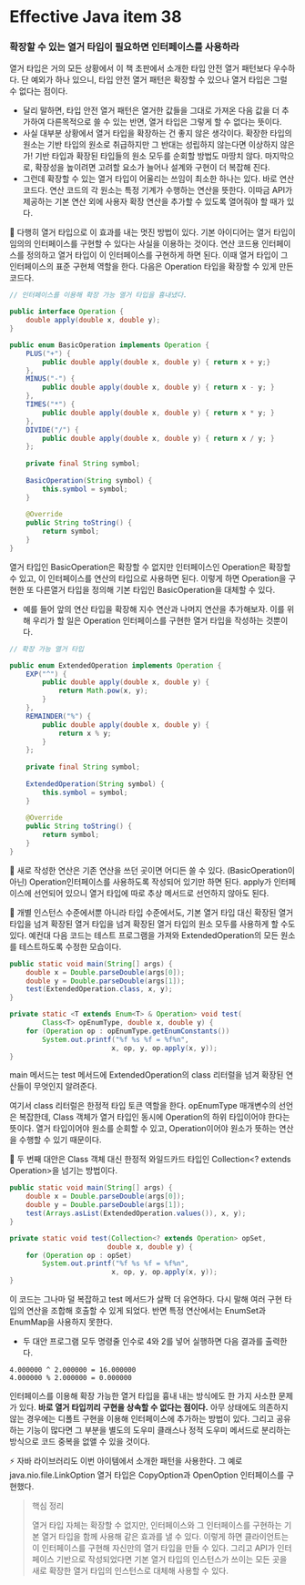 # Effective Java item 38



### 확장할 수 있는 열거 타입이 필요하면 인터페이스를 사용하라



열거 타입은 거의 모든 상황에서 이 책 초판에서 소개한 타입 안전 열거 패턴보다 우수하다. 단 예외가 하나 있으니, 타입 안전 열거 패턴은 확장할 수 있으나 열거 타입은 그럴 수 없다는 점이다.

- 달리 말하면, 타입 안전 열거 패턴은 열거한 값들을 그대로 가져온 다음 값을 더 추가하여 다른목적으로 쓸 수 있는 반면, 열거 타입은 그렇게 할 수 없다는 뜻이다.
- 사실 대부분 상황에서 열거 타입을 확장하는 건 좋지 않은 생각이다. 확장한 타입의 원소는 기반 타입의 원소로 취급하지만 그 반대는 성립하지 않는다면 이상하지 않은가! 기반 타입과 확장된 타입들의 원소 모두를 순회할 방법도 마땅치 않다. 마지막으로, 확장성을 높이려면 고려할 요소가 늘어나 설계와 구현이 더 복잡해 진다.
- 그런데 확장할 수 있는 열거 타입이 어울리는 쓰임이 최소한 하나는 있다. 바로 연산코드다. 연산 코드의 각 원소는 특정 기계가 수행하는 연산을 뜻한다. 이따금 API가 제공하는 기본 연산 외에 사용자 확장 연산을 추가할 수 있도록 열어줘야 할 때가 있다.



:notebook_with_decorative_cover: 다행히 열거 타입으로 이 효과를 내는 멋진 방법이 있다. 기본 아이디어는 열거 타입이 임의의 인터페이스를 구현할 수 있다는 사실을 이용하는 것이다. 연산 코드용 인터페이스를 정의하고 열거 타입이 이 인터페이스를 구현하게 하면 된다. 이때 열거 타입이 그 인터페이스의 표준 구현체 역할을 한다. 다음은 Operation 타입을 확장할 수 있게 만든 코드다.



```java
// 인터페이스를 이용해 확장 가능 열거 타입을 흉내냈다.

public interface Operation {
    double apply(double x, double y);
}

public enum BasicOperation implements Operation {
    PLUS("+") {
        public double apply(double x, double y) { return x + y;}
    },
    MINUS("-") {
        public double apply(double x, double y) { return x - y; }
    },
    TIMES("*") {
        public double apply(double x, double y) { return x * y; }
    },
    DIVIDE("/") {
        public double apply(double x, double y) { return x / y; }
    };
    
    private final String symbol;
    
    BasicOperation(String symbol) {
        this.symbol = symbol;
    }
    
    @Override
    public String toString() {
        return symbol;
    }
}
```

열거 타입인 BasicOperation은 확장할 수 없지만 인터페이스인 Operation은 확장할 수 있고, 이 인터페이스를 연산의 타입으로 사용하면 된다. 이렇게 하면 Operation을 구현한 또 다른열거 타입을 정의해 기본 타입인 BasicOperation을 대체할 수 있다.



- 예를 들어 앞의 연산 타입을 확장해 지수 연산과 나머지 연산을 추가해보자. 이를 위해 우리가 할 일은 Operation 인터페이스를 구현한 열거 타입을 작성하는 것뿐이다.

```java
// 확장 가능 열거 타입

public enum ExtendedOperation implements Operation {
    EXP("^") {
        public double apply(double x, double y) {
            return Math.pow(x, y);
        }
    },
    REMAINDER("%") {
        public double apply(double x, double y) {
            return x % y;
        }
    };
    
    private final String symbol;
    
    ExtendedOperation(String symbol) {
        this.symbol = symbol;
    }
    
    @Override
    public String toString() {
        return symbol;
    }
}
```

🚩 새로 작성한 연산은 기존 연산을 쓰던 곳이면 어디든 쓸 수 있다. (BasicOperation이 아닌) Operation인터페이스를 사용하도록 작성되어 있기만 하면 된다. apply가 인터페이스에 선언되어 있으니 열거 타입에 따로 추상 메서드로 선언하지 않아도 된다.



:notebook_with_decorative_cover: 개별 인스턴스 수준에서뿐 아니라 타입 수준에서도, 기본 열거 타입 대신 확장된 열거 타입을 넘겨 확장된 열거 타입을 넘겨 확장된 열거 타입의 원소 모두를 사용하게 할 수도 있다. 예컨대 다음 코드는 테스트 프로그램을 가져와 ExtendedOperation의 모든 원소를 테스트하도록 수정한 모습이다.



```java
public static void main(String[] args) {
    double x = Double.parseDouble(args[0]);
    double y = Double.parseDouble(args[1]);
    test(ExtendedOperation.class, x, y);
}

private static <T extends Enum<T> & Operation> void test(
		Class<T> opEnumType, double x, double y) {
    for (Operation op : opEnumType.getEnumConstants())
        System.out.printf("%f %s %f = %f%n",
                         x, op, y, op.apply(x, y));
}
```

main 메서드는 test 메서드에 ExtendedOperation의 class 리터럴을 넘겨 확장된 연산들이 무엇인지 알려준다.

여기서 class 리터럴은 한정적 타입 토큰 역할을 한다. opEnumType 매개변수의 선언은 복잡한데, Class 객체가 열거 타입인 동시에 Operation의 하위 타입이어야 한다는 뜻이다. 열거 타입이어야 원소를 순회할 수 있고, Operation이어야 원소가 뜻하는 연산을 수행할 수 있기 때문이다.



:notebook_with_decorative_cover: 두 번째 대안은 Class 객체 대신 한정적 와일드카드 타입인 Collection<? extends Operation>을 넘기는 방법이다.



```java
public static void main(String[] args) {
    double x = Double.parseDouble(args[0]);
    double y = Double.parseDouble(args[1]);
    test(Arrays.asList(ExtendedOperation.values()), x, y);
}

private static void test(Collection<? extends Operation> opSet,
                        double x, double y) {
    for (Operation op : opSet)
        System.out.printf("%f %s %f = %f%n",
                         x, op, y, op.apply(x, y));
}
```

이 코드는 그나마 덜 복잡하고 test 메서드가 살짝 더 유연하다. 다시 말해 여러 구현 타입의 연산을 조합해 호출할 수 있게 되었다. 반면 특정 연산에서는 EnumSet과 EnumMap을 사용하지 못한다.



- 두 대안 프로그램 모두 명령줄 인수로 4와 2를 넣어 실행하면 다음 결과를 출력한다.

```
4.000000 ^ 2.000000 = 16.000000
4.000000 % 2.000000 = 0.000000
```

인터페이스를 이용해 확장 가능한 열거 타입을 흉내 내는 방식에도 한 가지 사소한 문제가 있다.  **바로 열거 타입끼리 구현을 상속할 수 없다는 점이다.** 아무 상태에도 의존하지 않는 경우에는 디폴트 구현을 이용해 인터페이스에 추가하는 방법이 있다. 그리고 공유하는 기능이 많다면 그 부분을 별도의 도우미 클래스나 정적 도우미 메서드로 분리하는 방식으로 코드 중복을 없앨 수 있을 것이다.



⚡ 자바 라이브러리도 이번 아이템에서 소개한 패턴을 사용한다. 그 예로 java.nio.file.LinkOption 열거 타입은 CopyOption과 OpenOption 인터페이스를 구현했다.



> 핵심 정리
>
> 열거 타입 자체는 확장할 수 없지만, 인터페이스와 그 인터페이스를 구현하는 기본 열거 타입을 함께 사용해 같은 효과를 낼 수 있다. 이렇게 하면 클라이언트는 이 인터페이스를 구현해 자신만의 열거 타입을 만들 수 있다. 그리고 API가 인터페이스 기반으로 작성되었다면 기본 열거 타입의 인스턴스가 쓰이는 모든 곳을 새로 확장한 열거 타입의 인스턴스로 대체해 사용할 수 있다.